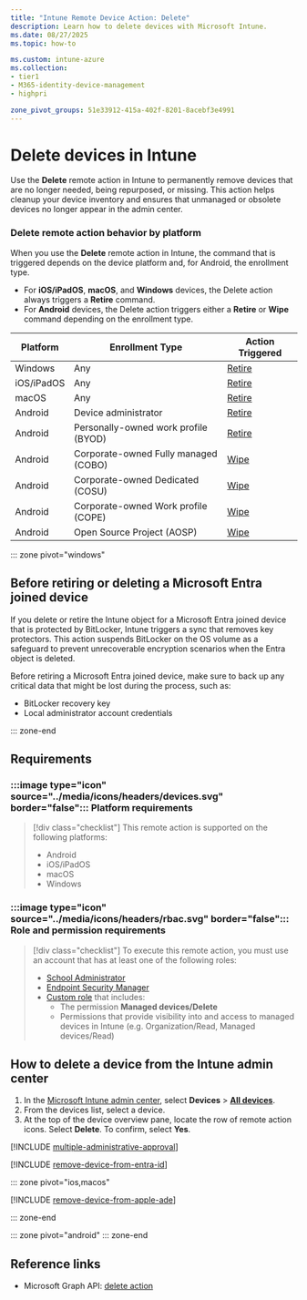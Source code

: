 ```yaml
---
title: "Intune Remote Device Action: Delete"
description: Learn how to delete devices with Microsoft Intune.
ms.date: 08/27/2025
ms.topic: how-to

ms.custom: intune-azure
ms.collection:
- tier1
- M365-identity-device-management
- highpri

zone_pivot_groups: 51e33912-415a-402f-8201-8acebf3e4991
---
```


# Delete devices in Intune

Use the **Delete** remote action in Intune to permanently remove devices that are no longer needed, being repurposed, or missing. This action helps cleanup your device inventory and ensures that unmanaged or obsolete devices no longer appear in the admin center.

### Delete remote action behavior by platform

When you use the **Delete** remote action in Intune, the command that is triggered depends on the device platform and, for Android, the enrollment type.

- For **iOS/iPadOS**, **macOS**, and **Windows** devices, the Delete action always triggers a **Retire** command.
- For **Android** devices, the Delete action triggers either a **Retire** or **Wipe** command depending on the enrollment type.

| Platform   | Enrollment Type                      | Action Triggered           |
|------------|--------------------------------------|----------------------------|
| Windows    | Any                                  | [Retire](device-retire.md) |
| iOS/iPadOS | Any                                  | [Retire](device-retire.md) |
| macOS      | Any                                  | [Retire](device-retire.md) |
| Android    | Device administrator                 | [Retire](device-retire.md) |
| Android    | Personally-owned work profile (BYOD) | [Retire](device-retire.md) |
| Android    | Corporate-owned Fully managed (COBO) | [Wipe](device-wipe.md)     |
| Android    | Corporate-owned Dedicated (COSU)     | [Wipe](device-wipe.md)     |
| Android    | Corporate-owned Work profile (COPE)  | [Wipe](device-wipe.md)     |
| Android    | Open Source Project (AOSP)           | [Wipe](device-wipe.md)     |

::: zone pivot="windows"

## Before retiring or deleting a Microsoft Entra joined device

If you delete or retire the Intune object for a Microsoft Entra joined device that is protected by BitLocker, Intune triggers a sync that removes key protectors. This action suspends BitLocker on the OS volume as a safeguard to prevent unrecoverable encryption scenarios when the Entra object is deleted.

Before retiring a Microsoft Entra joined device, make sure to back up any critical data that might be lost during the process, such as:

- BitLocker recovery key
- Local administrator account credentials

::: zone-end

## Requirements

### :::image type="icon" source="../media/icons/headers/devices.svg" border="false"::: Platform requirements

> [!div class="checklist"]
> This remote action is supported on the following platforms:
>
> - Android
> - iOS/iPadOS
> - macOS
> - Windows

### :::image type="icon" source="../media/icons/headers/rbac.svg" border="false"::: Role and permission requirements

> [!div class="checklist"]
> To execute this remote action, you must use an account that has at least one of the following roles:
>
> - [School Administrator][INT-R2]
> - [Endpoint Security Manager][INT-R4]
> - [Custom role][INT-RC] that includes:
>   - The permission **Managed devices/Delete**
>   - Permissions that provide visibility into and access to managed devices in Intune (e.g. Organization/Read, Managed devices/Read)

## How to delete a device from the Intune admin center

1. In the [Microsoft Intune admin center][INT-AC], select **Devices** > [**All devices**][INT-ALLD].
1. From the devices list, select a device.
1. At the top of the device overview pane, locate the row of remote action icons. Select **Delete**. To confirm, select **Yes**.

[!INCLUDE [multiple-administrative-approval](includes/multiple-administrative-approval.md)]

[!INCLUDE [remove-device-from-entra-id](includes/remove-device-from-entra-id.md)]

::: zone pivot="ios,macos"

[!INCLUDE [remove-device-from-apple-ade](includes/remove-device-from-apple-ade.md)]

::: zone-end

::: zone pivot="android"
::: zone-end

## Reference links

- Microsoft Graph API: [delete action][GRAPH-1]

<!--links-->

<!-- admin center links -->

[INT-AC]: https://go.microsoft.com/fwlink/?linkid=2109431
[INT-ALLD]: https://go.microsoft.com/fwlink/?linkid=2333814

<!-- role links -->

[INT-R1]: /intune/intune-service/fundamentals/role-based-access-control-reference#help-desk-operator
[INT-R2]: /intune/intune-service/fundamentals/role-based-access-control-reference#school-administrator
[INT-R4]: /intune/intune-service/fundamentals/role-based-access-control-reference#endpoint-security-manager
[INT-RC]: /intune/intune-service/fundamentals/create-custom-role

<!-- API links -->

[GRAPH-1]: /graph/api/intune-devices-manageddevice-cleanwindowsdevice

[CSP-1]: /windows/client-management/mdm/cleanpc-csp